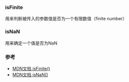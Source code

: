 ### isFinite
用来判断被传入的参数值是否为一个有限数值（finite number）

### isNaN
用来确定一个值是否为NaN

### 参考
- [MDN文档 isFinite()](https://developer.mozilla.org/zh-CN/docs/Web/JavaScript/Reference/Global_Objects/isFinite)
- [MDN文档 isNaN()](https://developer.mozilla.org/zh-CN/docs/Web/JavaScript/Reference/Global_Objects/isNaN)